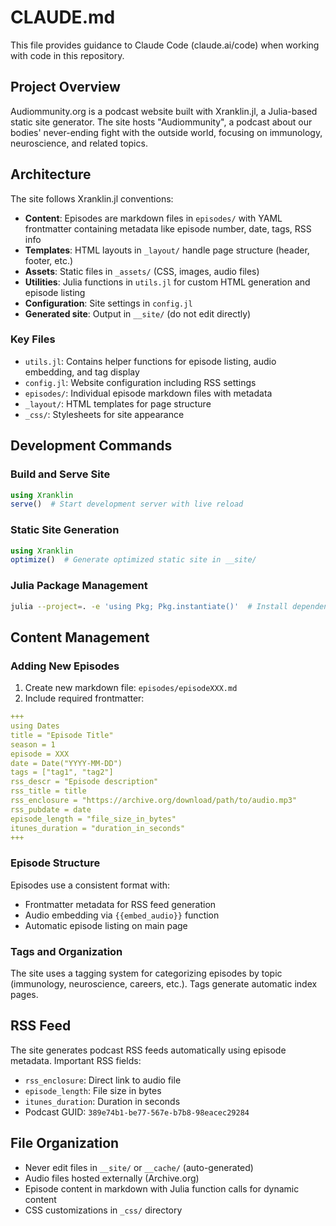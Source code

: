 # CLAUDE.md

This file provides guidance to Claude Code (claude.ai/code) when working with code in this repository.

## Project Overview

Audiommunity.org is a podcast website built with Xranklin.jl, a Julia-based static site generator. The site hosts "Audiommunity", a podcast about our bodies' never-ending fight with the outside world, focusing on immunology, neuroscience, and related topics.

## Architecture

The site follows Xranklin.jl conventions:

- **Content**: Episodes are markdown files in `episodes/` with YAML frontmatter containing metadata like episode number, date, tags, RSS info
- **Templates**: HTML layouts in `_layout/` handle page structure (header, footer, etc.)
- **Assets**: Static files in `_assets/` (CSS, images, audio files)
- **Utilities**: Julia functions in `utils.jl` for custom HTML generation and episode listing
- **Configuration**: Site settings in `config.jl`
- **Generated site**: Output in `__site/` (do not edit directly)

### Key Files

- `utils.jl`: Contains helper functions for episode listing, audio embedding, and tag display
- `config.jl`: Website configuration including RSS settings
- `episodes/`: Individual episode markdown files with metadata
- `_layout/`: HTML templates for page structure
- `_css/`: Stylesheets for site appearance

## Development Commands

### Build and Serve Site
```julia
using Xranklin
serve()  # Start development server with live reload
```

### Static Site Generation
```julia
using Xranklin
optimize()  # Generate optimized static site in __site/
```

### Julia Package Management
```bash
julia --project=. -e 'using Pkg; Pkg.instantiate()'  # Install dependencies
```

## Content Management

### Adding New Episodes

1. Create new markdown file: `episodes/episodeXXX.md`
2. Include required frontmatter:
```yaml
+++
using Dates
title = "Episode Title"
season = 1
episode = XXX
date = Date("YYYY-MM-DD")
tags = ["tag1", "tag2"]
rss_descr = "Episode description"
rss_title = title
rss_enclosure = "https://archive.org/download/path/to/audio.mp3"
rss_pubdate = date
episode_length = "file_size_in_bytes"
itunes_duration = "duration_in_seconds"
+++
```

### Episode Structure

Episodes use a consistent format with:
- Frontmatter metadata for RSS feed generation
- Audio embedding via `{{embed_audio}}` function
- Automatic episode listing on main page

### Tags and Organization

The site uses a tagging system for categorizing episodes by topic (immunology, neuroscience, careers, etc.). Tags generate automatic index pages.

## RSS Feed

The site generates podcast RSS feeds automatically using episode metadata. Important RSS fields:
- `rss_enclosure`: Direct link to audio file
- `episode_length`: File size in bytes
- `itunes_duration`: Duration in seconds
- Podcast GUID: `389e74b1-be77-567e-b7b8-98eacec29284`

## File Organization

- Never edit files in `__site/` or `__cache/` (auto-generated)
- Audio files hosted externally (Archive.org)
- Episode content in markdown with Julia function calls for dynamic content
- CSS customizations in `_css/` directory